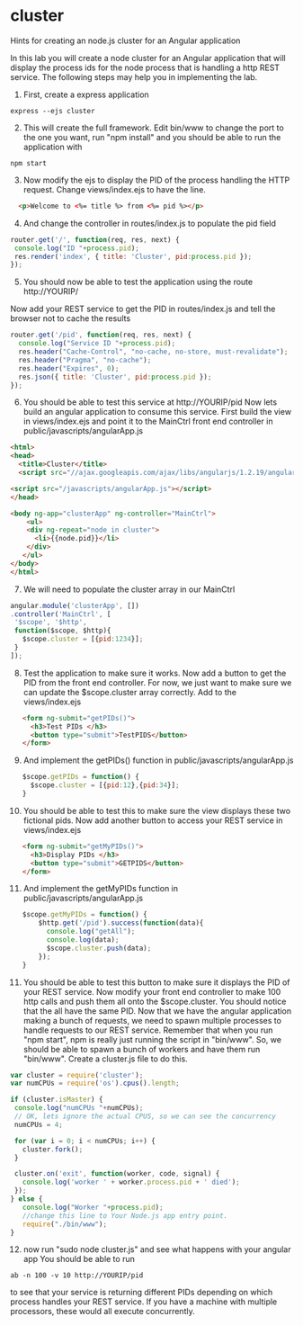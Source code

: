 # cluster
Hints for creating an node.js cluster for an Angular application

In this lab you will create a node cluster for an Angular application that will display the process ids for the node process that is handling a http REST service. The following steps may help you in implementing the lab.
1. First, create a express application

 ```
express --ejs cluster
 ```
2. This will create the full framework. Edit bin/www to change the port to the one you want, run "npm install" and you should be able to run the application with

 ```
npm start
 ```
3. Now modify the ejs to display the PID of the process handling the HTTP request. Change views/index.ejs to have the line.

 ```html
   <p>Welcome to <%= title %> from <%= pid %></p>
 ```
4. And change the controller in routes/index.js to populate the pid field

 ```js
router.get('/', function(req, res, next) {
  console.log("ID "+process.pid);
  res.render('index', { title: 'Cluster', pid:process.pid });
});
 ```
 
5. You should now be able to test the application using the route http://YOURIP/

Now add your REST service to get the PID in routes/index.js and tell the browser not to cache the results

```js
router.get('/pid', function(req, res, next) {
  console.log("Service ID "+process.pid);
  res.header("Cache-Control", "no-cache, no-store, must-revalidate");
  res.header("Pragma", "no-cache");
  res.header("Expires", 0);
  res.json({ title: 'Cluster', pid:process.pid });
});
 ```
6. You should be able to test this service at http://YOURIP/pid
Now lets build an angular application to consume this service. First build the view in views/index.ejs and point it to the MainCtrl front end controller in public/javascripts/angularApp.js

```html
<html>
<head>
  <title>Cluster</title>
  <script src="//ajax.googleapis.com/ajax/libs/angularjs/1.2.19/angular.min.js"></script>

<script src="/javascripts/angularApp.js"></script>
</head>

<body ng-app="clusterApp" ng-controller="MainCtrl">
    <ul>
    <div ng-repeat="node in cluster">
      <li>{{node.pid}}</li>
    </div>
   </ul>
</body>
</html>
 ```
7. We will need to populate the cluster array in our MainCtrl

 ```js
angular.module('clusterApp', [])
.controller('MainCtrl', [
  '$scope', '$http',
  function($scope, $http){
    $scope.cluster = [{pid:1234}];
  } 
]);   
 ```
 
8. Test the application to make sure it works.
Now add a button to get the PID from the front end controller. For now, we just want to make sure we can update the $scope.cluster array correctly. Add to the views/index.ejs

 ```html
    <form ng-submit="getPIDs()">
      <h3>Test PIDs </h3>
      <button type="submit">TestPIDS</button>
    </form>
 ```
 
9. And implement the getPIDs() function in public/javascripts/angularApp.js

 ```js
    $scope.getPIDs = function() {
      $scope.cluster = [{pid:12},{pid:34}];
    }
 ```
10. You should be able to test this to make sure the view displays these two fictional pids.
Now add another button to access your REST service in views/index.ejs

 ```html
    <form ng-submit="getMyPIDs()">
      <h3>Display PIDs </h3>
      <button type="submit">GETPIDS</button>
    </form>
 ```
 
11. And implement the getMyPIDs function in public/javascripts/angularApp.js

 ```js
    $scope.getMyPIDs = function() {
        $http.get('/pid').success(function(data){
          console.log("getAll");
          console.log(data);
          $scope.cluster.push(data);
        });
    }
 ```
11. You should be able to test this button to make sure it displays the PID of your REST service.
Now modify your front end controller to make 100 http calls and push them all onto the $scope.cluster. You should notice that the all have the same PID.
Now that we have the angular application making a bunch of requests, we need to spawn multiple processes to handle requests to our REST service. Remember that when you run "npm start", npm is really just running the script in "bin/www". So, we should be able to spawn a bunch of workers and have them run "bin/www". Create a cluster.js file to do this.

 ```js
var cluster = require('cluster');
var numCPUs = require('os').cpus().length;

if (cluster.isMaster) {
  console.log("numCPUs "+numCPUs);
  // OK, lets ignore the actual CPUS, so we can see the concurrency
  numCPUs = 4;

  for (var i = 0; i < numCPUs; i++) {
    cluster.fork();
  }

  cluster.on('exit', function(worker, code, signal) {
    console.log('worker ' + worker.process.pid + ' died');
  });
} else {
    console.log("Worker "+process.pid);
    //change this line to Your Node.js app entry point.
    require("./bin/www");
}
 ```
 
12. now run "sudo node cluster.js" and see what happens with your angular app
You should be able to run

 ```
ab -n 100 -v 10 http://YOURIP/pid
 ```
to see that your service is returning different PIDs depending on which process handles your REST service. If you have a machine with multiple processors, these would all execute concurrently.
